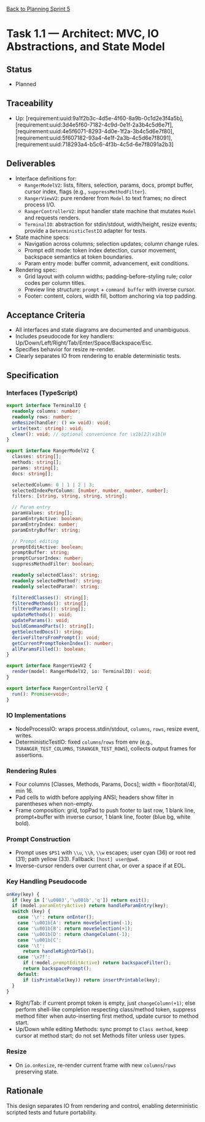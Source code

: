 [Back to Planning Sprint 5](./planning.md)

# Task 1.1 — Architect: MVC, IO Abstractions, and State Model

## Status
- Planned

## Traceability
- Up: [requirement:uuid:9a1f2b3c-4d5e-4f60-8a9b-0c1d2e3f4a5b], [requirement:uuid:3d4e5f60-7182-4c9d-0e1f-2a3b4c5d6e7f], [requirement:uuid:4e5f6071-8293-4d0e-1f2a-3b4c5d6e7f80], [requirement:uuid:5f607182-93a4-4e1f-2a3b-4c5d6e7f8091], [requirement:uuid:718293a4-b5c6-4f3b-4c5d-6e7f8091a2b3]

## Deliverables
- Interface definitions for:
  - `RangerModelV2`: lists, filters, selection, params, docs, prompt buffer, cursor index, flags (e.g., `suppressMethodFilter`).
  - `RangerViewV2`: pure renderer from `Model` to text frames; no direct process I/O.
  - `RangerControllerV2`: input handler state machine that mutates `Model` and requests renders.
  - `TerminalIO`: abstraction for stdin/stdout, width/height, resize events; provide a `DeterministicTestIO` adapter for tests.
- State machine specs:
  - Navigation across columns; selection updates; column change rules.
  - Prompt edit mode: token index detection, cursor movement, backspace semantics at token boundaries.
  - Param entry mode: buffer commit, advancement, exit conditions.
- Rendering spec:
  - Grid layout with column widths; padding-before-styling rule; color codes per column titles.
  - Preview line structure: `prompt` + `command buffer` with inverse cursor.
  - Footer: content, colors, width fill, bottom anchoring via top padding.

## Acceptance Criteria
- All interfaces and state diagrams are documented and unambiguous.
- Includes pseudocode for key handlers: Up/Down/Left/Right/Tab/Enter/Space/Backspace/Esc.
- Specifies behavior for resize re-render.
- Clearly separates IO from rendering to enable deterministic tests.

## Specification

### Interfaces (TypeScript)
```ts
export interface TerminalIO {
  readonly columns: number;
  readonly rows: number;
  onResize(handler: () => void): void;
  write(text: string): void;
  clear(): void; // optional convenience for \x1b[2J\x1b[H
}

export interface RangerModelV2 {
  classes: string[];
  methods: string[];
  params: string[];
  docs: string[];

  selectedColumn: 0 | 1 | 2 | 3;
  selectedIndexPerColumn: [number, number, number, number];
  filters: [string, string, string, string];

  // Param entry
  paramValues: string[];
  paramEntryActive: boolean;
  paramEntryIndex: number;
  paramEntryBuffer: string;

  // Prompt editing
  promptEditActive: boolean;
  promptBuffer: string;
  promptCursorIndex: number;
  suppressMethodFilter: boolean;

  readonly selectedClass?: string;
  readonly selectedMethod?: string;
  readonly selectedParam?: string;

  filteredClasses(): string[];
  filteredMethods(): string[];
  filteredParams(): string[];
  updateMethods(): void;
  updateParams(): void;
  buildCommandParts(): string[];
  getSelectedDocs(): string;
  deriveFiltersFromPrompt(): void;
  getCurrentPromptTokenIndex(): number;
  allParamsFilled(): boolean;
}

export interface RangerViewV2 {
  render(model: RangerModelV2, io: TerminalIO): void;
}

export interface RangerControllerV2 {
  run(): Promise<void>;
}
```

### IO Implementations
- NodeProcessIO: wraps process.stdin/stdout, `columns`, `rows`, resize event, writes.
- DeterministicTestIO: fixed `columns`/`rows` from env (e.g., `TSRANGER_TEST_COLUMNS`, `TSRANGER_TEST_ROWS`), collects output frames for assertions.

### Rendering Rules
- Four columns [Classes, Methods, Params, Docs]; width = floor(total/4), min 16.
- Pad cells to width before applying ANSI; headers show filter in parentheses when non-empty.
- Frame composition: grid, topPad to push footer to last row, 1 blank line, prompt+buffer with inverse cursor, 1 blank line, footer (blue bg, white bold).

### Prompt Construction
- Prompt uses `$PS1` with `\\u`, `\\h`, `\\w` escapes; user cyan (36) or root red (31); path yellow (33). Fallback: `[host] user@pwd`.
- Inverse-cursor renders over current char, or over a space if at EOL.

### Key Handling Pseudocode
```ts
onKey(key) {
  if (key in ['\u0003','\u001b','q']) return exit();
  if (model.paramEntryActive) return handleParamEntry(key);
  switch (key) {
    case '\r': return onEnter();
    case '\u001b[A': return moveSelection(-1);
    case '\u001b[B': return moveSelection(+1);
    case '\u001b[D': return changeColumn(-1);
    case '\u001b[C':
    case '\t':
      return handleRightOrTab();
    case '\x7f':
      if (!model.promptEditActive) return backspaceFilter();
      return backspacePrompt();
    default:
      if (isPrintable(key)) return insertPrintable(key);
  }
}
```

- Right/Tab: if current prompt token is empty, just `changeColumn(+1)`; else perform shell-like completion respecting class/method token, suppress method filter when auto-inserting first method, update cursor to method start.
- Up/Down while editing Methods: sync prompt to `Class method`, keep cursor at method start; do not set Methods filter unless user types.

### Resize
- On `io.onResize`, re-render current frame with new `columns`/`rows` preserving state.

## Rationale
This design separates IO from rendering and control, enabling deterministic scripted tests and future portability.